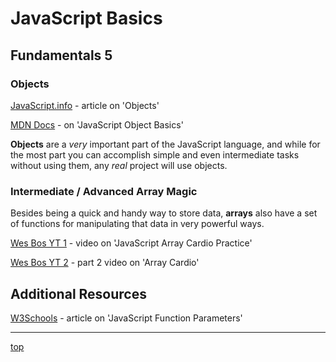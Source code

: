 # JavaScript Basics
## Fundamentals 5

### Objects
[JavaScript.info](https://javascript.info/object) - article on 'Objects'

[MDN Docs](https://developer.mozilla.org/en-US/docs/Learn/JavaScript/Objects/Basics) - 
on 'JavaScript Object Basics'

**Objects** are a *very* important part of the JavaScript language, and while 
for the most part you can accomplish simple and even intermediate tasks without 
using them, any *real* project will use objects.

### Intermediate / Advanced Array Magic
Besides being a quick and handy way to store data, **arrays** also have a set of 
functions for manipulating that data in very powerful ways.

[Wes Bos YT 1](https://youtu.be/HB1ZC7czKRs) - video on 'JavaScript Array Cardio 
Practice'

[Wes Bos YT 2](https://youtu.be/QNmRfyNg1lw) - part 2 video on 'Array Cardio'

## Additional Resources
[W3Schools](https://www.w3schools.com/js/js_function_parameters.asp) - article 
on 'JavaScript Function Parameters'

---
[top](#)
